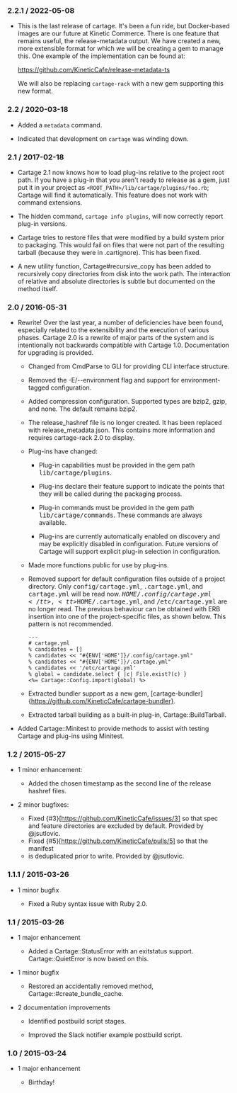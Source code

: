 ### 2.2.1 / 2022-05-08

- This is the last release of cartage. It's been a fun ride, but Docker-based
  images are our future at Kinetic Commerce. There is one feature that remains
  useful, the release-metadata output. We have created a new, more extensible
  format for which we will be creating a gem to manage this. One example of the
  implementation can be found at:

  https://github.com/KineticCafe/release-metadata-ts

  We will also be replacing `cartage-rack` with a new gem supporting this new
  format.

### 2.2 / 2020-03-18

- Added a `metadata` command.

- Indicated that development on `cartage` was winding down.

### 2.1 / 2017-02-18

- Cartage 2.1 now knows how to load plug-ins relative to the project root
  path. If you have a plug-in that you aren't ready to release as a gem, just
  put it in your project as `<ROOT_PATH>/lib/cartage/plugins/foo.rb`; Cartage
  will find it automatically. This feature does not work with command
  extensions.

- The hidden command, `cartage info plugins`, will now correctly report
  plug-in versions.

- Cartage tries to restore files that were modified by a build system prior
  to packaging. This would fail on files that were not part of the resulting
  tarball (because they were in .cartignore). This has been fixed.

- A new utility function, Cartage#recursive_copy has been added to
  recursively copy directories from disk into the work path. The interaction
  of relative and absolute directories is subtle but documented on the method
  itself.

### 2.0 / 2016-05-31

- Rewrite! Over the last year, a number of deficiencies have been found,
  especially related to the extensibility and the execution of various
  phases. Cartage 2.0 is a rewrite of major parts of the system and is
  intentionally not backwards compatible with Cartage 1.0. Documentation for
  upgrading is provided.

  - Changed from CmdParse to GLI for providing CLI interface structure.

  - Removed the -E/--environment flag and support for environment-tagged
    configuration.

  - Added compression configuration. Supported types are bzip2, gzip, and
    none. The default remains bzip2.

  - The release_hashref file is no longer created. It has been replaced
    with release_metadata.json. This contains more information and requires
    cartage-rack 2.0 to display.

  - Plug-ins have changed:

    - Plug-in capabilities must be provided in the gem path
      <tt>lib/cartage/plugins</tt>.

    - Plug-ins declare their feature support to indicate the points that
      they will be called during the packaging process.

    - Plug-in commands must be provided in the gem path
      <tt>lib/cartage/commands</tt>. These commands are always available.

    - Plug-ins are currently automatically enabled on discovery and may
      be explicitly disabled in configuration. Future versions of Cartage
      will support explicit plug-in selection in configuration.

  - Made more functions public for use by plug-ins.

  - Removed support for default configuration files outside of a project
    directory. Only <tt>config/cartage.yml</tt>, <tt>.cartage.yml</tt>, and
    <tt>cartage.yml</tt> will be read now.
    <tt>$HOME/.config/cartage.yml</tt>, <tt>$HOME/.cartage.yml</tt>, and
    <tt>/etc/cartage.yml</tt> are no longer read. The previous behaviour
    can be obtained with ERB insertion into one of the project-specific
    files, as shown below. This pattern is not recommended.

        ---
        # cartage.yml
        % candidates = []
        % candidates << "#{ENV['HOME']}/.config/cartage.yml"
        % candidates << "#{ENV['HOME']}/.cartage.yml"
        % candidates << '/etc/cartage.yml'
        % global = candidate.select { |c| File.exist?(c) }
        <%= Cartage::Config.import(global) %>

  - Extracted bundler support as a new gem,
    [cartage-bundler]{https://github.com/KineticCafe/cartage-bundler}.

  - Extracted tarball building as a built-in plug-in,
    Cartage::BuildTarball.

- Added Cartage::Minitest to provide methods to assist with testing Cartage
  and plug-ins using Minitest.

### 1.2 / 2015-05-27

- 1 minor enhancement:

  - Added the chosen timestamp as the second line of the release hashref
    files.

- 2 minor bugfixes:

  - Fixed {#3}[https://github.com/KineticCafe/issues/3] so that spec and
    feature directories are excluded by default. Provided by @jsutlovic.
  - Fixed {#5}[https://github.com/KineticCafe/pulls/5] so that the manifest
  - is deduplicated prior to write. Provided by @jsutlovic.

### 1.1.1 / 2015-03-26

- 1 minor bugfix

  - Fixed a Ruby syntax issue with Ruby 2.0.

### 1.1 / 2015-03-26

- 1 major enhancement

  - Added a Cartage::StatusError with an exitstatus support.
    Cartage::QuietError is now based on this.

- 1 minor bugfix

  - Restored an accidentally removed method,
    Cartage::#create_bundle_cache.

- 2 documentation improvements

  - Identified postbuild script stages.

  - Improved the Slack notifier example postbuild script.

### 1.0 / 2015-03-24

- 1 major enhancement

  - Birthday!
